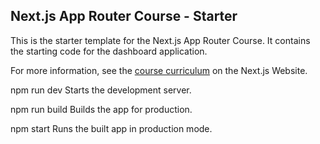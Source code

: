 ## Next.js App Router Course - Starter

This is the starter template for the Next.js App Router Course. It contains the starting code for the dashboard application.

For more information, see the [course curriculum](https://nextjs.org/learn) on the Next.js Website.


npm run dev
    Starts the development server.

npm run build
    Builds the app for production.

npm start
    Runs the built app in production mode.